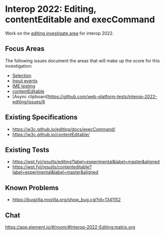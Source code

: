 # Interop 2022: Editing, contentEditable and execCommand

Work on the [editing investigate area](https://github.com/web-platform-tests/interop-2022/issues/17) for interop 2022.

## Focus Areas

The following issues document the areas that will make up the score for this investigation:
* [Selection](https://github.com/web-platform-tests/interop-2022-editing/issues/2)
* [Input events](https://github.com/web-platform-tests/interop-2022-editing/issues/3)
* [IME testing](https://github.com/web-platform-tests/interop-2022-editing/issues/4)
* [contentEditable](https://github.com/web-platform-tests/interop-2022-editing/issues/5)
* [Async clipboard]https://github.com/web-platform-tests/interop-2022-editing/issues/6

## Existing Specifications

* https://w3c.github.io/editing/docs/execCommand/
* https://w3c.github.io/contentEditable/

## Existing Tests

* https://wpt.fyi/results/editing?label=experimental&label=master&aligned
* https://wpt.fyi/results/contenteditable?label=experimental&label=master&aligned

## Known Problems

* https://bugzilla.mozilla.org/show_bug.cgi?id=1341152

## Chat

https://app.element.io/#/room/#Interop-2022-Editing:matrix.org
